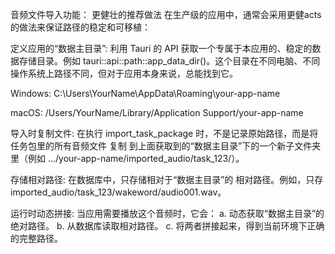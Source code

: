 音频文件导入功能：
更健壮的推荐做法
在生产级的应用中，通常会采用更健acts的做法来保证路径的稳定和可移植：

定义应用的“数据主目录”: 利用 Tauri 的 API 获取一个专属于本应用的、稳定的数据存储目录。例如 tauri::api::path::app_data_dir()。这个目录在不同电脑、不同操作系统上路径不同，但对于应用本身来说，总能找到它。

Windows: C:\Users\YourName\AppData\Roaming\your-app-name

macOS: /Users/YourName/Library/Application Support/your-app-name

导入时复制文件: 在执行 import_task_package 时，不是记录原始路径，而是将任务包里的所有音频文件 复制 到上面获取到的“数据主目录”下的一个新子文件夹里（例如 .../your-app-name/imported_audio/task_123/）。

存储相对路径: 在数据库中，只存储相对于“数据主目录”的 相对路径。例如，只存 imported_audio/task_123/wakeword/audio001.wav。

运行时动态拼接: 当应用需要播放这个音频时，它会：
a.  动态获取“数据主目录”的绝对路径。
b.  从数据库读取相对路径。
c.  将两者拼接起来，得到当前环境下正确的完整路径。